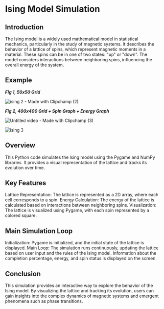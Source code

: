 # Ising Model Simulation
## Introduction
The Ising model is a widely used mathematical model in statistical mechanics, particularly in the study of magnetic systems. It describes the behavior of a lattice of spins, which represent magnetic moments in a material. These spins can be in one of two states: "up" or "down". The model considers interactions between neighboring spins, influencing the overall energy of the system.

## Example
_**FIg 1, 50x50 Grid**_

![ising 2 - Made with Clipchamp (2)](https://github.com/thatdavidguy/Ising-Modelling/assets/61171213/655437bb-6a72-4cf3-8e64-eabff6ee4868)

_**Fig 2, 400x400 Grid + Spin Graph + Energy Graph**_

![Untitled video - Made with Clipchamp (3)](https://github.com/thatdavidguy/Ising-Modelling/assets/61171213/b73c4963-0705-4290-8231-03ac4bdf9ca9)

![ising 3](https://github.com/thatdavidguy/Ising-Modelling/assets/61171213/582ce7b2-125e-4cc0-b2bc-d4a292be888b)



## Overview
This Python code simulates the Ising model using the Pygame and NumPy libraries. It provides a visual representation of the lattice and tracks its evolution over time.

## Key Features
Lattice Representation: The lattice is represented as a 2D array, where each cell corresponds to a spin.
Energy Calculation: The energy of the lattice is calculated based on interactions between neighboring spins.
Visualization: The lattice is visualized using Pygame, with each spin represented by a colored square.
## Main Simulation Loop
Initialization: Pygame is initialized, and the initial state of the lattice is displayed.
Main Loop: The simulation runs continuously, updating the lattice based on user input and the rules of the Ising model. Information about the completion percentage, energy, and spin status is displayed on the screen.
## Conclusion
This simulation provides an interactive way to explore the behavior of the Ising model. By visualizing the lattice and tracking its evolution, users can gain insights into the complex dynamics of magnetic systems and emergent phenomena such as phase transitions.
